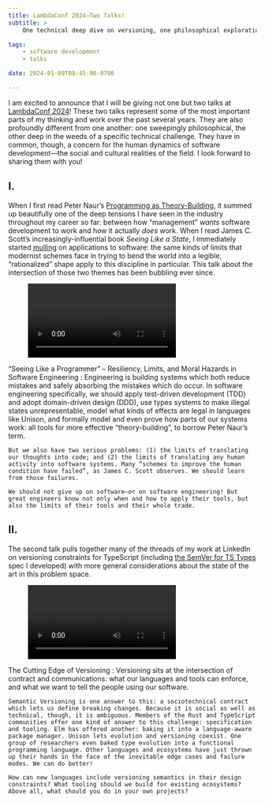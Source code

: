 ```yaml
---
title: LambdaConf 2024—Two Talks!
subtitle: >
    One technical deep dive on versioning, one philosophical exploration of our limits as software engineers.

tags:
    - software development
    - talks

date: 2024-01-09T08:45:00-0700

---
```


I am excited to announce that I will be giving not one but two talks at [LambdaConf 2024][lc]! These two talks represent some of the most important parts of my thinking and work over the past several years. They are also profoundly different from one another: one sweepingly philosophical, the other deep in the weeds of a specific technical challenge. They have in common, though, a concern for the human dynamics of software development—the social and cultural realities of the field. I look forward to sharing them with you!

[lc]: https://www.lambdaconf.us

## I.

When I first read Peter Naur’s [Programming as Theory-Building][patb], it summed up beautifully one of the deep tensions I have seen in the industry throughout my career so far: between how “management” *wants* software development to work and how it actually *does* work. When I read James C. Scott’s increasingly-influential book <cite>Seeing Like a State</cite>, I immediately started [mulling][example] on applications to software: the same kinds of limits that modernist schemes face in trying to bend the world into a legible, “rationalized” shape apply to this discipline in particular. This talk about the intersection of those two themes has been bubbling ever since.
    
<figure>
<video src="https://cdn.chriskrycho.com/videos/seeing-like-a-programmer-promo.mov" controls allowfullscreen playsinline>
</video>
</figure>

“Seeing Like a Programmer” – Resiliency, Limits, and Moral Hazards in Software Engineering
: Engineering is building systems which both reduce mistakes and safely absorbing the mistakes which do occur. In software engineering specifically, we  should apply test-driven development (TDD) and adopt domain-driven design (DDD), use types systems to make illegal states unrepresentable, model what kinds of effects are legal in languages like Unison, and formally model and even prove how parts of our systems work: all tools for more effective “theory-building”, to borrow Peter Naur’s term.

    But we also have two serious problems: (1) the limits of translating our thoughts into code; and (2) the limits of translating any human activity into software systems. Many “schemes to improve the human condition have failed”, as James C. Scott observes. We should learn from those failures.

    We should not give up on software—or on software engineering! But great engineers know not only when and how to apply their tools, but also the limits of their tools and their whole trade.

## II.

The second talk pulls together many of the threads of my work at LinkedIn on versioning constraints for TypeScript (including [the SemVer for TS Types][semver-ts] spec I developed) with more general considerations about the state of the art in this problem space.

<figure>
<video src="https://cdn.chriskrycho.com/videos/cutting-edge-of-versioning-promo.mov" controls allowfullscreen playsinline>
</video>
</figure>

The Cutting Edge of Versioning
: Versioning sits at the intersection of contract and communications: what our languages and tools can enforce, and what we want to tell the people using our software.

    Semantic Versioning is one answer to this: a sociotechnical contract which lets us define breaking changes. Because it is social as well as technical, though, it is ambiguous. Members of the Rust and TypeScript communities offer one kind of answer to this challenge: specification and tooling. Elm has offered another: baking it into a language-aware package manager. Unison lets evolution and versioning coexist. One group of researchers even baked type evolution into a functional programming language. Other languages and ecosystems have just thrown up their hands in the face of the inevitable edge cases and failure modes. We can do better!

    How can new languages include versioning semantics in their design constraints? What tooling should we build for existing ecosystems? Above all, what should you do in your own projects?


[patb]: https://cdn.chriskrycho.com/resources/naur1985programming.pdf
[example]: https://v5.chriskrycho.com/library/necessarily-simple-abstractions/
[semver-ts]: https://semver-ts.org
